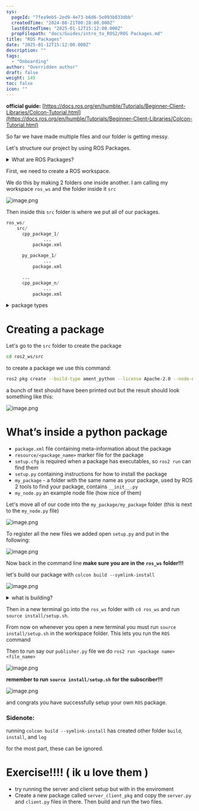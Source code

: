 ```yaml
---
sys:
  pageId: "7fea9eb5-2ed9-4e73-b6d6-5e093b833dbb"
  createdTime: "2024-08-21T00:28:00.000Z"
  lastEditedTime: "2025-01-12T15:12:00.000Z"
  propFilepath: "docs/Guides/intro_to_ROS2/ROS Packages.md"
title: "ROS Packages"
date: "2025-01-12T15:12:00.000Z"
description: ""
tags:
  - "Onboarding"
author: "Overridden author"
draft: false
weight: 145
toc: false
icon: ""
---
```


**official guide:** [https://docs.ros.org/en/humble/Tutorials/Beginner-Client-Libraries/Colcon-Tutorial.html](https://docs.ros.org/en/humble/Tutorials/Beginner-Client-Libraries/Colcon-Tutorial.html)

So far we have made multiple files and our folder is getting messy.

Let's structure our project by using ROS Packages.

<details>

<summary>What are ROS Packages?</summary>

ROS Packages are, as the name implies, packages of code that are highly sharable between ROS developers.

They consist of a folder, `package.xml` file, and source code

```python
      cpp_package_1/
		      ... imagine much code files here ..
          package.xml
```

</details>

First, we need to create a ROS workspace.

We do this by making 2 folders one inside another. I am calling my workspace `ros_ws` and the folder inside it `src`

![image.png](https://prod-files-secure.s3.us-west-2.amazonaws.com/d518164a-d88e-44d1-a4ee-3adb3bd8bce0/70706947-fd18-4537-a67b-e12946812d31/image.png?X-Amz-Algorithm=AWS4-HMAC-SHA256&X-Amz-Content-Sha256=UNSIGNED-PAYLOAD&X-Amz-Credential=ASIAZI2LB466YRV2K4EG%2F20250305%2Fus-west-2%2Fs3%2Faws4_request&X-Amz-Date=20250305T181141Z&X-Amz-Expires=3600&X-Amz-Security-Token=IQoJb3JpZ2luX2VjENH%2F%2F%2F%2F%2F%2F%2F%2F%2F%2FwEaCXVzLXdlc3QtMiJGMEQCIEPtvzx4ThEiVwtAIG38bA5z8hpluFZHylNiXXQ65BouAiAgoFs0M%2Fx5szPrTeHAex3BAbOD9%2FbSs8dd683UQrK1xSr%2FAwgaEAAaDDYzNzQyMzE4MzgwNSIMbAZO0W1ksMTikbqWKtwDhbklJaFCS95fspbePYmbMI0yt9APujcsGHEQ7MaqpP02GOpwq%2Fq6racIL2r92PU0Nfum3fODUKgZ0iAM5LLKZ8X%2BzPT9uAAO60LQFpe%2Bw0CH7YLAyRAI0UY0PvucEUIvnz3nBeHw6Ure51BOftS4bwpG7cJFz5do7a%2Fbk%2FPn9D6OE%2BmiWb%2Bc3o5SYrcJH9grt4%2FMiuETSxhj%2BKQNiqRfCAarxpy8asiUAxvDs23L3YfskIdqkClowO1s%2FAXFGuXy%2F%2BI%2BY3BD56ZTEaAoqrvdSDYxNTxrkrWvyRqn4NOXaMS6TK%2BRIO7F%2BYHMAk0S3GqSiiCU9Zb2JmcKox1F%2F9EOwCBcC8zePKBWH2AubFTYqgr8dyWPsN4vGXA7Jcak4sN6D5IMZqyCJXEv15HSd3cS00utZoazEC0m%2BRLYdgbgo5KuEL5q%2BjBwVqSnEcecTVF%2BUhmc%2BQMmAyQx1KFae9TDBTU7zSv2bptNrlLYk03F3h3YIECD0KFt0vU2pjc4mmFbd7Y9AKHco3xeMk4cig0xnmK3gIVoLzxlPS0ws17dRHcQ44xHZOxyHEwLPkKCzgCGokhJm7wWYmjafloX%2Fli9t0HJDVG5FvDL6pW3OfZeDFgejTqsPjDCyi4Zjlkwj4SivgY6pgENE3yy1tAyFeL4m%2FENZsuDzqqiQX7mR2NgbqDEKFCqHQgH2oVrKccQzzT0sTwRuH22gp%2F6LXBLPtULgMF7mfVMdN6VKen9OSiPtl2xiGaG4x6e5J2aNApqWqtWurnWGqLkaNO%2F%2BS0KKKXzyrUccMaDQ%2FfU2wLkHBnmt4bAnSVlOQO6IoFlm5etrZv2o%2B4AQ2cPe4q7Xjw8%2FaMiQJrOlmLUk7o%2F%2BGF3&X-Amz-Signature=0bf51997f8c8629887663afbd694939dc3f14ef2626fbf85e5961f947dca57fb&X-Amz-SignedHeaders=host&x-id=GetObject)

Then inside this `src` folder is where we put all of our packages.

```python
ros_ws/
    src/
      cpp_package_1/
		      ...
          package.xml

      py_package_1/
		      ...
          package.xml

      ...
      cpp_package_n/
		      ...
          package.xml

```

<details>

<summary>package types</summary>

packages can be either `C++` or python.

the intern file structure is different for each but for this guide we will stick to creating python packages

</details>

# Creating a package

Let's go to the `src` folder to create the package

```bash
cd ros2_ws/src
```

to create a package we use this command:

```bash
ros2 pkg create --build-type ament_python --license Apache-2.0 --node-name my_node my_package
```

a bunch of text should have been printed out but the result should look something like this:

![image.png](https://prod-files-secure.s3.us-west-2.amazonaws.com/d518164a-d88e-44d1-a4ee-3adb3bd8bce0/e6cf1e3f-8512-4a3e-b131-079f800bf3e8/image.png?X-Amz-Algorithm=AWS4-HMAC-SHA256&X-Amz-Content-Sha256=UNSIGNED-PAYLOAD&X-Amz-Credential=ASIAZI2LB466YRV2K4EG%2F20250305%2Fus-west-2%2Fs3%2Faws4_request&X-Amz-Date=20250305T181141Z&X-Amz-Expires=3600&X-Amz-Security-Token=IQoJb3JpZ2luX2VjENH%2F%2F%2F%2F%2F%2F%2F%2F%2F%2FwEaCXVzLXdlc3QtMiJGMEQCIEPtvzx4ThEiVwtAIG38bA5z8hpluFZHylNiXXQ65BouAiAgoFs0M%2Fx5szPrTeHAex3BAbOD9%2FbSs8dd683UQrK1xSr%2FAwgaEAAaDDYzNzQyMzE4MzgwNSIMbAZO0W1ksMTikbqWKtwDhbklJaFCS95fspbePYmbMI0yt9APujcsGHEQ7MaqpP02GOpwq%2Fq6racIL2r92PU0Nfum3fODUKgZ0iAM5LLKZ8X%2BzPT9uAAO60LQFpe%2Bw0CH7YLAyRAI0UY0PvucEUIvnz3nBeHw6Ure51BOftS4bwpG7cJFz5do7a%2Fbk%2FPn9D6OE%2BmiWb%2Bc3o5SYrcJH9grt4%2FMiuETSxhj%2BKQNiqRfCAarxpy8asiUAxvDs23L3YfskIdqkClowO1s%2FAXFGuXy%2F%2BI%2BY3BD56ZTEaAoqrvdSDYxNTxrkrWvyRqn4NOXaMS6TK%2BRIO7F%2BYHMAk0S3GqSiiCU9Zb2JmcKox1F%2F9EOwCBcC8zePKBWH2AubFTYqgr8dyWPsN4vGXA7Jcak4sN6D5IMZqyCJXEv15HSd3cS00utZoazEC0m%2BRLYdgbgo5KuEL5q%2BjBwVqSnEcecTVF%2BUhmc%2BQMmAyQx1KFae9TDBTU7zSv2bptNrlLYk03F3h3YIECD0KFt0vU2pjc4mmFbd7Y9AKHco3xeMk4cig0xnmK3gIVoLzxlPS0ws17dRHcQ44xHZOxyHEwLPkKCzgCGokhJm7wWYmjafloX%2Fli9t0HJDVG5FvDL6pW3OfZeDFgejTqsPjDCyi4Zjlkwj4SivgY6pgENE3yy1tAyFeL4m%2FENZsuDzqqiQX7mR2NgbqDEKFCqHQgH2oVrKccQzzT0sTwRuH22gp%2F6LXBLPtULgMF7mfVMdN6VKen9OSiPtl2xiGaG4x6e5J2aNApqWqtWurnWGqLkaNO%2F%2BS0KKKXzyrUccMaDQ%2FfU2wLkHBnmt4bAnSVlOQO6IoFlm5etrZv2o%2B4AQ2cPe4q7Xjw8%2FaMiQJrOlmLUk7o%2F%2BGF3&X-Amz-Signature=d5a7224c779246f0960452a750e994af25bbd86c6e3d7f4bf452375e217772ba&X-Amz-SignedHeaders=host&x-id=GetObject)

# What’s inside a python package

- `package.xml` file containing meta-information about the package
- `resource/<package_name>` marker file for the package
- `setup.cfg` is required when a package has executables, so `ros2 run` can find them
- `setup.py` containing instructions for how to install the package
- `my_package` - a folder with the same name as your package, used by ROS 2 tools to find your package, contains `__init__.py`
- `my_node.py` an example node file (how nice of them)

Let's move all of our code into the `my_package/my_package` folder (this is next to the `my_node.py` file)

![image.png](https://prod-files-secure.s3.us-west-2.amazonaws.com/d518164a-d88e-44d1-a4ee-3adb3bd8bce0/9ce58f11-0da9-4d3e-b86d-506a9685d378/image.png?X-Amz-Algorithm=AWS4-HMAC-SHA256&X-Amz-Content-Sha256=UNSIGNED-PAYLOAD&X-Amz-Credential=ASIAZI2LB466YRV2K4EG%2F20250305%2Fus-west-2%2Fs3%2Faws4_request&X-Amz-Date=20250305T181141Z&X-Amz-Expires=3600&X-Amz-Security-Token=IQoJb3JpZ2luX2VjENH%2F%2F%2F%2F%2F%2F%2F%2F%2F%2FwEaCXVzLXdlc3QtMiJGMEQCIEPtvzx4ThEiVwtAIG38bA5z8hpluFZHylNiXXQ65BouAiAgoFs0M%2Fx5szPrTeHAex3BAbOD9%2FbSs8dd683UQrK1xSr%2FAwgaEAAaDDYzNzQyMzE4MzgwNSIMbAZO0W1ksMTikbqWKtwDhbklJaFCS95fspbePYmbMI0yt9APujcsGHEQ7MaqpP02GOpwq%2Fq6racIL2r92PU0Nfum3fODUKgZ0iAM5LLKZ8X%2BzPT9uAAO60LQFpe%2Bw0CH7YLAyRAI0UY0PvucEUIvnz3nBeHw6Ure51BOftS4bwpG7cJFz5do7a%2Fbk%2FPn9D6OE%2BmiWb%2Bc3o5SYrcJH9grt4%2FMiuETSxhj%2BKQNiqRfCAarxpy8asiUAxvDs23L3YfskIdqkClowO1s%2FAXFGuXy%2F%2BI%2BY3BD56ZTEaAoqrvdSDYxNTxrkrWvyRqn4NOXaMS6TK%2BRIO7F%2BYHMAk0S3GqSiiCU9Zb2JmcKox1F%2F9EOwCBcC8zePKBWH2AubFTYqgr8dyWPsN4vGXA7Jcak4sN6D5IMZqyCJXEv15HSd3cS00utZoazEC0m%2BRLYdgbgo5KuEL5q%2BjBwVqSnEcecTVF%2BUhmc%2BQMmAyQx1KFae9TDBTU7zSv2bptNrlLYk03F3h3YIECD0KFt0vU2pjc4mmFbd7Y9AKHco3xeMk4cig0xnmK3gIVoLzxlPS0ws17dRHcQ44xHZOxyHEwLPkKCzgCGokhJm7wWYmjafloX%2Fli9t0HJDVG5FvDL6pW3OfZeDFgejTqsPjDCyi4Zjlkwj4SivgY6pgENE3yy1tAyFeL4m%2FENZsuDzqqiQX7mR2NgbqDEKFCqHQgH2oVrKccQzzT0sTwRuH22gp%2F6LXBLPtULgMF7mfVMdN6VKen9OSiPtl2xiGaG4x6e5J2aNApqWqtWurnWGqLkaNO%2F%2BS0KKKXzyrUccMaDQ%2FfU2wLkHBnmt4bAnSVlOQO6IoFlm5etrZv2o%2B4AQ2cPe4q7Xjw8%2FaMiQJrOlmLUk7o%2F%2BGF3&X-Amz-Signature=61f575e0a175bbcb0b33b6f721b7e1a3936cd9b3f466e8e5c456289f3d93bf96&X-Amz-SignedHeaders=host&x-id=GetObject)

To register all the new files we added open `setup.py` and put in the following:

![image.png](https://prod-files-secure.s3.us-west-2.amazonaws.com/d518164a-d88e-44d1-a4ee-3adb3bd8bce0/1cd7c262-4cae-4496-9d75-c178537d24a2/image.png?X-Amz-Algorithm=AWS4-HMAC-SHA256&X-Amz-Content-Sha256=UNSIGNED-PAYLOAD&X-Amz-Credential=ASIAZI2LB466YRV2K4EG%2F20250305%2Fus-west-2%2Fs3%2Faws4_request&X-Amz-Date=20250305T181141Z&X-Amz-Expires=3600&X-Amz-Security-Token=IQoJb3JpZ2luX2VjENH%2F%2F%2F%2F%2F%2F%2F%2F%2F%2FwEaCXVzLXdlc3QtMiJGMEQCIEPtvzx4ThEiVwtAIG38bA5z8hpluFZHylNiXXQ65BouAiAgoFs0M%2Fx5szPrTeHAex3BAbOD9%2FbSs8dd683UQrK1xSr%2FAwgaEAAaDDYzNzQyMzE4MzgwNSIMbAZO0W1ksMTikbqWKtwDhbklJaFCS95fspbePYmbMI0yt9APujcsGHEQ7MaqpP02GOpwq%2Fq6racIL2r92PU0Nfum3fODUKgZ0iAM5LLKZ8X%2BzPT9uAAO60LQFpe%2Bw0CH7YLAyRAI0UY0PvucEUIvnz3nBeHw6Ure51BOftS4bwpG7cJFz5do7a%2Fbk%2FPn9D6OE%2BmiWb%2Bc3o5SYrcJH9grt4%2FMiuETSxhj%2BKQNiqRfCAarxpy8asiUAxvDs23L3YfskIdqkClowO1s%2FAXFGuXy%2F%2BI%2BY3BD56ZTEaAoqrvdSDYxNTxrkrWvyRqn4NOXaMS6TK%2BRIO7F%2BYHMAk0S3GqSiiCU9Zb2JmcKox1F%2F9EOwCBcC8zePKBWH2AubFTYqgr8dyWPsN4vGXA7Jcak4sN6D5IMZqyCJXEv15HSd3cS00utZoazEC0m%2BRLYdgbgo5KuEL5q%2BjBwVqSnEcecTVF%2BUhmc%2BQMmAyQx1KFae9TDBTU7zSv2bptNrlLYk03F3h3YIECD0KFt0vU2pjc4mmFbd7Y9AKHco3xeMk4cig0xnmK3gIVoLzxlPS0ws17dRHcQ44xHZOxyHEwLPkKCzgCGokhJm7wWYmjafloX%2Fli9t0HJDVG5FvDL6pW3OfZeDFgejTqsPjDCyi4Zjlkwj4SivgY6pgENE3yy1tAyFeL4m%2FENZsuDzqqiQX7mR2NgbqDEKFCqHQgH2oVrKccQzzT0sTwRuH22gp%2F6LXBLPtULgMF7mfVMdN6VKen9OSiPtl2xiGaG4x6e5J2aNApqWqtWurnWGqLkaNO%2F%2BS0KKKXzyrUccMaDQ%2FfU2wLkHBnmt4bAnSVlOQO6IoFlm5etrZv2o%2B4AQ2cPe4q7Xjw8%2FaMiQJrOlmLUk7o%2F%2BGF3&X-Amz-Signature=1e0a16493b52fa12c924e63ddde99859a15d4379e8e7371cad901cfd2940453d&X-Amz-SignedHeaders=host&x-id=GetObject)

Now back in the command line **make sure you are in the** **`ros_ws`** **folder!!!**

let's build our package with `colcon build --symlink-install`

![image.png](https://prod-files-secure.s3.us-west-2.amazonaws.com/d518164a-d88e-44d1-a4ee-3adb3bd8bce0/2f2a0d27-b173-48fd-b189-5f5c0ce65619/image.png?X-Amz-Algorithm=AWS4-HMAC-SHA256&X-Amz-Content-Sha256=UNSIGNED-PAYLOAD&X-Amz-Credential=ASIAZI2LB466YRV2K4EG%2F20250305%2Fus-west-2%2Fs3%2Faws4_request&X-Amz-Date=20250305T181141Z&X-Amz-Expires=3600&X-Amz-Security-Token=IQoJb3JpZ2luX2VjENH%2F%2F%2F%2F%2F%2F%2F%2F%2F%2FwEaCXVzLXdlc3QtMiJGMEQCIEPtvzx4ThEiVwtAIG38bA5z8hpluFZHylNiXXQ65BouAiAgoFs0M%2Fx5szPrTeHAex3BAbOD9%2FbSs8dd683UQrK1xSr%2FAwgaEAAaDDYzNzQyMzE4MzgwNSIMbAZO0W1ksMTikbqWKtwDhbklJaFCS95fspbePYmbMI0yt9APujcsGHEQ7MaqpP02GOpwq%2Fq6racIL2r92PU0Nfum3fODUKgZ0iAM5LLKZ8X%2BzPT9uAAO60LQFpe%2Bw0CH7YLAyRAI0UY0PvucEUIvnz3nBeHw6Ure51BOftS4bwpG7cJFz5do7a%2Fbk%2FPn9D6OE%2BmiWb%2Bc3o5SYrcJH9grt4%2FMiuETSxhj%2BKQNiqRfCAarxpy8asiUAxvDs23L3YfskIdqkClowO1s%2FAXFGuXy%2F%2BI%2BY3BD56ZTEaAoqrvdSDYxNTxrkrWvyRqn4NOXaMS6TK%2BRIO7F%2BYHMAk0S3GqSiiCU9Zb2JmcKox1F%2F9EOwCBcC8zePKBWH2AubFTYqgr8dyWPsN4vGXA7Jcak4sN6D5IMZqyCJXEv15HSd3cS00utZoazEC0m%2BRLYdgbgo5KuEL5q%2BjBwVqSnEcecTVF%2BUhmc%2BQMmAyQx1KFae9TDBTU7zSv2bptNrlLYk03F3h3YIECD0KFt0vU2pjc4mmFbd7Y9AKHco3xeMk4cig0xnmK3gIVoLzxlPS0ws17dRHcQ44xHZOxyHEwLPkKCzgCGokhJm7wWYmjafloX%2Fli9t0HJDVG5FvDL6pW3OfZeDFgejTqsPjDCyi4Zjlkwj4SivgY6pgENE3yy1tAyFeL4m%2FENZsuDzqqiQX7mR2NgbqDEKFCqHQgH2oVrKccQzzT0sTwRuH22gp%2F6LXBLPtULgMF7mfVMdN6VKen9OSiPtl2xiGaG4x6e5J2aNApqWqtWurnWGqLkaNO%2F%2BS0KKKXzyrUccMaDQ%2FfU2wLkHBnmt4bAnSVlOQO6IoFlm5etrZv2o%2B4AQ2cPe4q7Xjw8%2FaMiQJrOlmLUk7o%2F%2BGF3&X-Amz-Signature=8f8325564cd608f9f887e1422a4a37e745a4e208a9d4ba6632c5d10b4f31d8cf&X-Amz-SignedHeaders=host&x-id=GetObject)

<details>

<summary>what is building?</summary>

if you are a CS major at Rose-Hulman you will learn the answer to this in CSSE132

but TLDR; is it combines all the code files into one program that can be run easily 

</details>

Then in a new terminal go into the `ros_ws` folder with `cd ros_ws` and run `source install/setup.sh`. 

From now on whenever you open a new terminal you must run `source install/setup.sh` in the workspace folder. This lets you run the `ROS` command

Then to run say our `publisher.py` file we do `ros2 run <package name> <file_name>`

![image.png](https://prod-files-secure.s3.us-west-2.amazonaws.com/d518164a-d88e-44d1-a4ee-3adb3bd8bce0/4f4b1219-3a44-4632-aa0a-ce3471699f59/image.png?X-Amz-Algorithm=AWS4-HMAC-SHA256&X-Amz-Content-Sha256=UNSIGNED-PAYLOAD&X-Amz-Credential=ASIAZI2LB466YRV2K4EG%2F20250305%2Fus-west-2%2Fs3%2Faws4_request&X-Amz-Date=20250305T181141Z&X-Amz-Expires=3600&X-Amz-Security-Token=IQoJb3JpZ2luX2VjENH%2F%2F%2F%2F%2F%2F%2F%2F%2F%2FwEaCXVzLXdlc3QtMiJGMEQCIEPtvzx4ThEiVwtAIG38bA5z8hpluFZHylNiXXQ65BouAiAgoFs0M%2Fx5szPrTeHAex3BAbOD9%2FbSs8dd683UQrK1xSr%2FAwgaEAAaDDYzNzQyMzE4MzgwNSIMbAZO0W1ksMTikbqWKtwDhbklJaFCS95fspbePYmbMI0yt9APujcsGHEQ7MaqpP02GOpwq%2Fq6racIL2r92PU0Nfum3fODUKgZ0iAM5LLKZ8X%2BzPT9uAAO60LQFpe%2Bw0CH7YLAyRAI0UY0PvucEUIvnz3nBeHw6Ure51BOftS4bwpG7cJFz5do7a%2Fbk%2FPn9D6OE%2BmiWb%2Bc3o5SYrcJH9grt4%2FMiuETSxhj%2BKQNiqRfCAarxpy8asiUAxvDs23L3YfskIdqkClowO1s%2FAXFGuXy%2F%2BI%2BY3BD56ZTEaAoqrvdSDYxNTxrkrWvyRqn4NOXaMS6TK%2BRIO7F%2BYHMAk0S3GqSiiCU9Zb2JmcKox1F%2F9EOwCBcC8zePKBWH2AubFTYqgr8dyWPsN4vGXA7Jcak4sN6D5IMZqyCJXEv15HSd3cS00utZoazEC0m%2BRLYdgbgo5KuEL5q%2BjBwVqSnEcecTVF%2BUhmc%2BQMmAyQx1KFae9TDBTU7zSv2bptNrlLYk03F3h3YIECD0KFt0vU2pjc4mmFbd7Y9AKHco3xeMk4cig0xnmK3gIVoLzxlPS0ws17dRHcQ44xHZOxyHEwLPkKCzgCGokhJm7wWYmjafloX%2Fli9t0HJDVG5FvDL6pW3OfZeDFgejTqsPjDCyi4Zjlkwj4SivgY6pgENE3yy1tAyFeL4m%2FENZsuDzqqiQX7mR2NgbqDEKFCqHQgH2oVrKccQzzT0sTwRuH22gp%2F6LXBLPtULgMF7mfVMdN6VKen9OSiPtl2xiGaG4x6e5J2aNApqWqtWurnWGqLkaNO%2F%2BS0KKKXzyrUccMaDQ%2FfU2wLkHBnmt4bAnSVlOQO6IoFlm5etrZv2o%2B4AQ2cPe4q7Xjw8%2FaMiQJrOlmLUk7o%2F%2BGF3&X-Amz-Signature=bfd2f839989a0ac85d398464476bfd0f2c9a23b132fc1f000bd2740d338b06a8&X-Amz-SignedHeaders=host&x-id=GetObject)

**remember to run** **`source install/setup.sh`** **for the subscriber!!!**

![image.png](https://prod-files-secure.s3.us-west-2.amazonaws.com/d518164a-d88e-44d1-a4ee-3adb3bd8bce0/02121119-dad4-49ec-8356-c956108b4243/image.png?X-Amz-Algorithm=AWS4-HMAC-SHA256&X-Amz-Content-Sha256=UNSIGNED-PAYLOAD&X-Amz-Credential=ASIAZI2LB466YRV2K4EG%2F20250305%2Fus-west-2%2Fs3%2Faws4_request&X-Amz-Date=20250305T181141Z&X-Amz-Expires=3600&X-Amz-Security-Token=IQoJb3JpZ2luX2VjENH%2F%2F%2F%2F%2F%2F%2F%2F%2F%2FwEaCXVzLXdlc3QtMiJGMEQCIEPtvzx4ThEiVwtAIG38bA5z8hpluFZHylNiXXQ65BouAiAgoFs0M%2Fx5szPrTeHAex3BAbOD9%2FbSs8dd683UQrK1xSr%2FAwgaEAAaDDYzNzQyMzE4MzgwNSIMbAZO0W1ksMTikbqWKtwDhbklJaFCS95fspbePYmbMI0yt9APujcsGHEQ7MaqpP02GOpwq%2Fq6racIL2r92PU0Nfum3fODUKgZ0iAM5LLKZ8X%2BzPT9uAAO60LQFpe%2Bw0CH7YLAyRAI0UY0PvucEUIvnz3nBeHw6Ure51BOftS4bwpG7cJFz5do7a%2Fbk%2FPn9D6OE%2BmiWb%2Bc3o5SYrcJH9grt4%2FMiuETSxhj%2BKQNiqRfCAarxpy8asiUAxvDs23L3YfskIdqkClowO1s%2FAXFGuXy%2F%2BI%2BY3BD56ZTEaAoqrvdSDYxNTxrkrWvyRqn4NOXaMS6TK%2BRIO7F%2BYHMAk0S3GqSiiCU9Zb2JmcKox1F%2F9EOwCBcC8zePKBWH2AubFTYqgr8dyWPsN4vGXA7Jcak4sN6D5IMZqyCJXEv15HSd3cS00utZoazEC0m%2BRLYdgbgo5KuEL5q%2BjBwVqSnEcecTVF%2BUhmc%2BQMmAyQx1KFae9TDBTU7zSv2bptNrlLYk03F3h3YIECD0KFt0vU2pjc4mmFbd7Y9AKHco3xeMk4cig0xnmK3gIVoLzxlPS0ws17dRHcQ44xHZOxyHEwLPkKCzgCGokhJm7wWYmjafloX%2Fli9t0HJDVG5FvDL6pW3OfZeDFgejTqsPjDCyi4Zjlkwj4SivgY6pgENE3yy1tAyFeL4m%2FENZsuDzqqiQX7mR2NgbqDEKFCqHQgH2oVrKccQzzT0sTwRuH22gp%2F6LXBLPtULgMF7mfVMdN6VKen9OSiPtl2xiGaG4x6e5J2aNApqWqtWurnWGqLkaNO%2F%2BS0KKKXzyrUccMaDQ%2FfU2wLkHBnmt4bAnSVlOQO6IoFlm5etrZv2o%2B4AQ2cPe4q7Xjw8%2FaMiQJrOlmLUk7o%2F%2BGF3&X-Amz-Signature=09568f5a2e6fdfbdc30064cf8186317c052ee402e66c3f806e658fc2b5a7cb64&X-Amz-SignedHeaders=host&x-id=GetObject)

and congrats you have successfully setup your own `ROS` package.

### Sidenote:

running `colcon build --symlink-install` has created other folder `build`, `install`, and `log`

for the most part, these can be ignored.

# Exercise!!!! ( ik u love them )

- try running the server and client setup but with in the enviroment
- Create a new package called `server_client_pkg` and copy the `server.py` and `client.py` files in there. Then build and run the two files.
